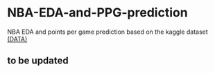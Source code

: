 # NBA-EDA-and-PPG-prediction
NBA EDA and points per game prediction based on the kaggle dataset  [(DATA)](https://www.kaggle.com/drgilermo/nba-players-stats)


## to be updated


